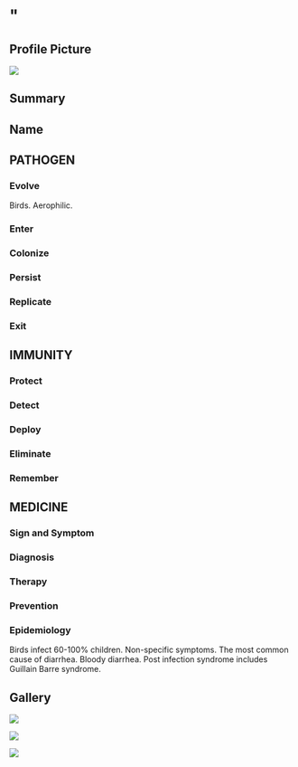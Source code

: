 # "

## Profile Picture

![](1.jpeg)

## Summary

## Name

## PATHOGEN

### Evolve

Birds.
Aerophilic.

### Enter

### Colonize

### Persist

### Replicate

### Exit

## IMMUNITY

### Protect

### Detect

### Deploy

### Eliminate

### Remember

## MEDICINE

### Sign and Symptom

### Diagnosis

### Therapy

### Prevention

### Epidemiology

Birds infect 60-100% children.
Non-specific symptoms.
The most common cause of diarrhea.
Bloody diarrhea.
Post infection syndrome includes Guillain Barre syndrome.

## Gallery

![](2.jpeg)

![](3.jpeg)

![](4.jpeg)
